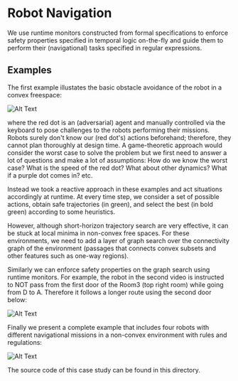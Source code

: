 # Robot Navigation

We use runtime monitors constructed from formal specifications to enforce safety properties specified in temporal logic on-the-fly and guide them to perform their (navigational) tasks specified in regular expressions. 

## Examples

The first example illustates the basic obstacle avoidance of the robot in a convex freespace: 

![Alt Text](first.gif)

where the red dot is an (adversarial) agent and manually controlled via the keyboard to pose challenges to the robots performing their missions. Robots surely don't know our (red dot's) actions beforehand; therefore, they cannot plan thoroughly at design time. A game-theoretic approach would consider the worst case to solve the problem but we first need to answer a lot of questions and make a lot of assumptions: How do we know the worst case? What is the speed of the red dot? What about other dynamics? What if a purple dot comes in? etc.

Instead we took a reactive approach in these examples and act situations accordingly at runtime. At every time step, we consider a set of possible actions, obtain safe trajectories (in green), and select the best (in bold green) according to some heuristics. 

However, although short-horizon trajectory search are very effective, it can be stuck at local minima in non-convex free spaces. For these environments, we need to add a layer of graph search over the connectivity graph of the environment (passages that connects convex subsets and other features such as one-way regions). 

Similarly we can enforce safety properties on the graph search using runtime monitors. For example, the robot in the second video is instructed to NOT pass from the first door of the Room3 (top right room) while going from D to A. Therefore it follows a longer route using the second door below:

![Alt Text](second.gif)

Finally we present a complete example that includes four robots with different navigational missions in a non-convex environment with rules and regulations:

![Alt Text](final.gif)

The source code of this case study can be found in this directory.